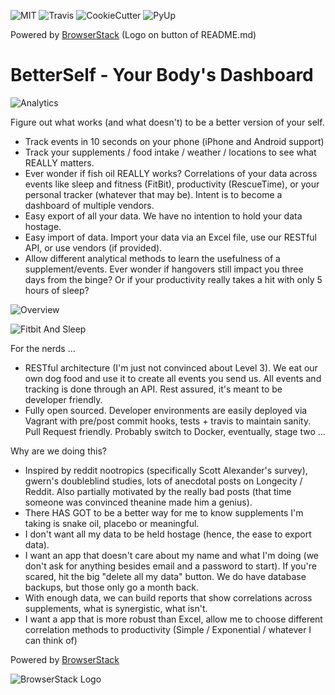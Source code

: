 
![MIT](https://img.shields.io/badge/License-MIT-yellow.svg)
![Travis](https://travis-ci.org/jeffshek/betterself.svg?branch=master)
![CookieCutter](https://img.shields.io/badge/built%20with-Cookiecutter%20Django-ff69b4.svg)
![PyUp](https://img.shields.io/pypi/v/pyupio.svg)

Powered by [BrowserStack](https://BrowserStack.com) (Logo on button of README.md)

BetterSelf - Your Body's Dashboard
==============================
![Analytics](https://user-images.githubusercontent.com/392678/29753400-b58d00b4-8b3e-11e7-93eb-60c9eb206d16.png)

Figure out what works (and what doesn't) to be a better version of your self.

- Track events in 10 seconds on your phone (iPhone and Android support)
- Track your supplements / food intake / weather / locations to see what REALLY matters.
- Ever wonder if fish oil REALLY works? Correlations of your data across events like sleep and fitness (FitBit), productivity (RescueTime), or your personal tracker (whatever that may be). Intent is to become a dashboard of multiple vendors.
- Easy export of all your data. We have no intention to hold your data hostage.
- Easy import of data. Import your data via an Excel file, use our RESTful API, or use vendors (if provided).
- Allow different analytical methods to learn the usefulness of a supplement/events. Ever wonder if hangovers still impact you three days from the binge? Or if your productivity really takes a hit with only 5 hours of sleep?


![Overview](https://user-images.githubusercontent.com/392678/29753424-259da854-8b3f-11e7-8869-667aa6a12007.png)

![Fitbit And Sleep](https://user-images.githubusercontent.com/392678/29753405-ccc2ad06-8b3e-11e7-8536-75736ece9e9b.png)
        
For the nerds ...

- RESTful architecture (I'm just not convinced about Level 3). We eat our own dog food and use it to create all events you send us. All events and tracking is done through an API. Rest assured, it's meant to be developer friendly.
- Fully open sourced. Developer environments are easily deployed via Vagrant with pre/post commit hooks, tests + travis to maintain sanity. Pull Request friendly. Probably switch to Docker, eventually, stage two ...

Why are we doing this?

- Inspired by reddit nootropics (specifically Scott Alexander's survey), gwern's doubleblind studies, lots of anecdotal posts on Longecity / Reddit. Also partially motivated by the really bad posts (that time someone was convinced theanine made him a genius).
- There HAS GOT to be a better way for me to know supplements I'm taking is snake oil, placebo or meaningful.
- I don't want all my data to be held hostage (hence, the ease to export data).
- I want an app that doesn't care about my name and what I'm doing (we don't ask for anything besides email and a password to start). If you're scared, hit the big "delete all my data" button. We do have database backups, but those only go a month back.
- With enough data, we can build reports that show correlations across supplements, what is synergistic, what isn't.
- I want a app that is more robust than Excel, allow me to choose different correlation methods to productivity (Simple / Exponential / whatever I can think of)

Powered by [BrowserStack](https://www.browserstack.com/)

![BrowserStack Logo](https://d98b8t1nnulk5.cloudfront.net/production/images/layout/logo-header.png?1469004780) 


